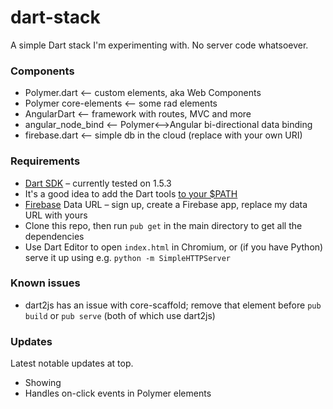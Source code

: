 dart-stack
==========

A simple Dart stack I'm experimenting with. No server code whatsoever.

### Components

- Polymer.dart <–– custom elements, aka Web Components
- Polymer core-elements <–– some rad elements
- AngularDart <–– framework with routes, MVC and more
- angular_node_bind <–– Polymer<–>Angular bi-directional data binding
- firebase.dart <-- simple db in the cloud (replace with your own URI)

### Requirements


- [Dart SDK](https://www.dartlang.org/tools/download.html) – currently tested on 1.5.3
 - It's a good idea to add the Dart tools [to your $PATH](https://www.dartlang.org/tools/pub/installing.html)
- [Firebase](https://www.firebase.com/) Data URL – sign up, create a Firebase app, replace my data URL with yours 
- Clone this repo, then run `pub get` in the main directory to get all the dependencies
- Use Dart Editor to open `index.html` in Chromium, or (if you have Python) serve it up using e.g. `python -m SimpleHTTPServer`

### Known issues

- dart2js has an issue with core-scaffold; remove that element before `pub build` or `pub serve` (both of which use dart2js)

### Updates

Latest notable updates at top.

- Showing 
- Handles on-click events in Polymer elements 